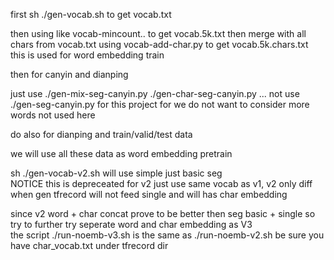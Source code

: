 first sh ./gen-vocab.sh to get vocab.txt

then using like vocab-mincount.. to get vocab.5k.txt 
then merge with all chars from vocab.txt using vocab-add-char.py to get vocab.5k.chars.txt this is used for word embedding train  

then for canyin and dianping

just use ./gen-mix-seg-canyin.py  ./gen-char-seg-canyin.py ...
not use ./gen-seg-canyin.py for this project for we do not want to consider more words not used here  

do also for dianping and train/valid/test data  

we will use all these data as word embedding pretrain   

sh ./gen-vocab-v2.sh will use simple just basic seg   
NOTICE this is depreceated for v2
just use same vocab as v1, v2 only diff when gen tfrecord will not feed single and will has char embedding   

since v2 word + char concat prove to be better then seg basic + single so try to further try seperate word and char embedding as V3  
the script ./run-noemb-v3.sh is the same as ./run-noemb-v2.sh be sure you have char_vocab.txt under tfrecord dir   
